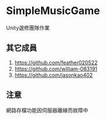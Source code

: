 # SimpleMusicGame
Unity選修團隊作業
## 其它成員
1. https://github.com/feather020522
2. https://github.com/william-083191
3. https://github.com/jasonkao402

## 注意
網路存檔功能因伺服器離線而故障中
